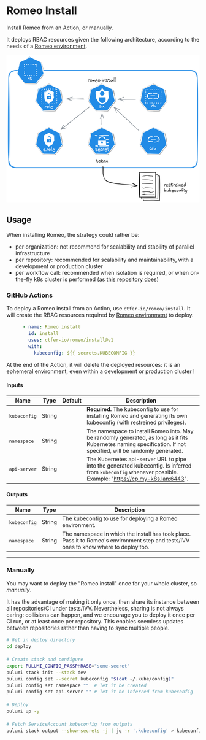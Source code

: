 # Romeo Install

Install Romeo from an Action, or manually.

It deploys RBAC resources given the following architecture, according to the needs of a [Romeo environment](../environment).

<div align="center">
    <img src="architecture.excalidraw.png" alt="Romeo install Kubernetes architecture" width="600px">
</div>

## Usage

When installing Romeo, the strategy could rather be:
- per organization: not recommend for scalability and stability of parallel infrastructure
- per repository: recommended for scalability and maintainability, with a development or production cluster
- per workflow call: recommended when isolation is required, or when on-the-fly k8s cluster is performed (as [this repository does](../.github/workflows/e2e.yaml))

### GitHub Actions

To deploy a Romeo install from an Action, use `ctfer-io/romeo/install`.
It will create the RBAC resources required by [Romeo environment](../environment) to deploy.

```yaml
      - name: Romeo install
        id: install
        uses: ctfer-io/romeo/install@v1
        with:
          kubeconfig: ${{ secrets.KUBECONFIG }}
```

At the end of the Action, it will delete the deployed resources: it is an ephemeral environment, even within a development or production cluster !

#### Inputs

| Name | Type | Default | Description |
|---|---|---|---|
| `kubeconfig` | String |  | **Required.** The kubeconfig to use for installing Romeo and generating its own kubeconfig (with restreined privileges). |
| `namespace` | String |  | The namespace to install Romeo into. May be randomly generated, as long as it fits Kubernetes naming specification. If not specified, will be randomly generated. |
| `api-server` | String |  | The Kubernetes api-server URL to pipe into the generated kubeconfig. Is inferred from `kubeconfig` whenever possible. Example: "https://cp.my-k8s.lan:6443". |

#### Outputs

| Name | Type | Description |
|---|---|---|
| `kubeconfig` | String | The kubeconfig to use for deploying a Romeo environment. |
| `namespace` | String | The namespace in which the install has took place. Pass it to Romeo's environment step and tests/IVV ones to know where to deploy too. |

---

### Manually

You may want to deploy the "Romeo install" once for your whole cluster, so _manually_.

It has the advantage of making it only once, then share its instance between all repositories/CI under tests/IVV.
Nevertheless, sharing is not always caring: collisions can happen, and we encourage you to deploy it once per CI run, or at least once per repository. This enables seemless updates between repositories rather than having to sync multiple people.

```bash
# Get in deploy directory
cd deploy

# Create stack and configure
export PULUMI_CONFIG_PASSPHRASE="some-secret"
pulumi stack init --stack dev
pulumi config set --secret kubeconfig "$(cat ~/.kube/config)"
pulumi config set namespace ""  # let it be created
pulumi config set api-server "" # let it be inferred from kubeconfig

# Deploy
pulumi up -y

# Fetch ServiceAccount kubeconfig from outputs
pulumi stack output --show-secrets -j | jq -r '.kubeconfig' > kubeconfig
```
